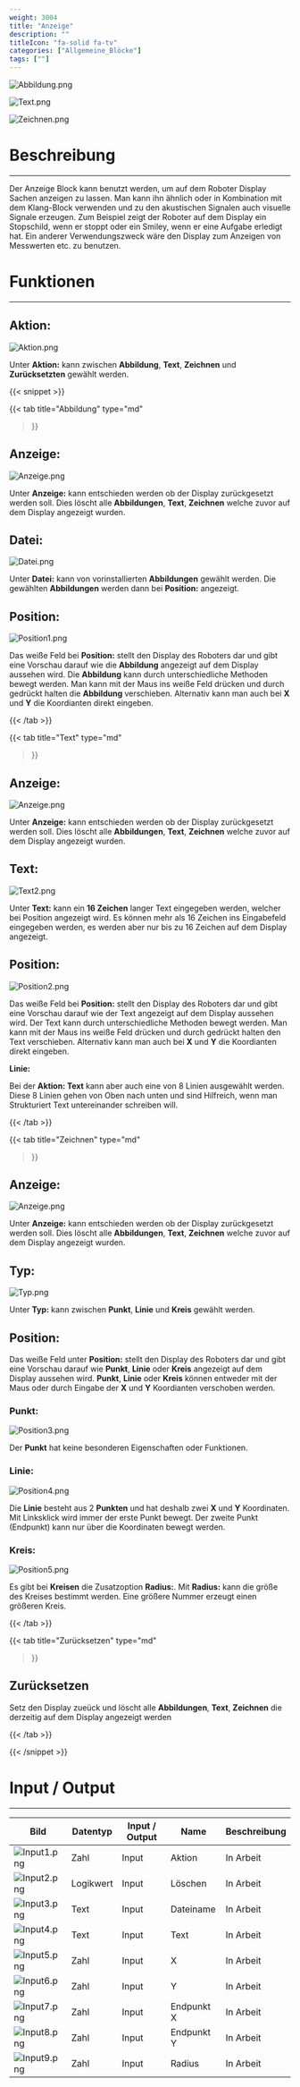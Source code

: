 ```yaml
---
weight: 3004
title: "Anzeige"
description: ""
titleIcon: "fa-solid fa-tv"
categories: ["Allgemeine_Blöcke"]
tags: [""]
---
```


![Abbildung.png](/images/nxt-images/Kapitel%201%20Allgemeine%20Bl%C3%B6cke/1.4%20Anzeige/Abbildung.png)

![Text.png](/images/nxt-images/Kapitel%201%20Allgemeine%20Bl%C3%B6cke/1.4%20Anzeige/Text.png)

![Zeichnen.png](/images/nxt-images/Kapitel%201%20Allgemeine%20Bl%C3%B6cke/1.4%20Anzeige/Zeichnen.png)

# Beschreibung
---

Der Anzeige Block kann benutzt werden, um auf dem Roboter Display Sachen anzeigen zu lassen. Man kann ihn ähnlich oder in Kombination mit dem Klang-Block verwenden und zu den akustischen Signalen auch visuelle Signale erzeugen. Zum Beispiel zeigt der Roboter auf dem Display ein Stopschild, wenn er stoppt oder ein Smiley, wenn er eine Aufgabe erledigt hat. Ein anderer Verwendungszweck wäre den Display zum Anzeigen von Messwerten etc. zu benutzen.

# Funktionen
---

## Aktion:

![Aktion.png](/images/nxt-images/Kapitel%ss201%20Allgemeine%20Bl%C3%B6cke/1.4%20Anzeige/Zeichnen.png)

Unter **Aktion:** kann zwischen **Abbildung**, **Text**, **Zeichnen** und **Zurücksetzten** gewählt werden.

{{< snippet >}}

{{< tab
    title="Abbildung"
    type="md"
>}}

## Anzeige:

![Anzeige.png](/images/nxt-images/Kapitel%201%20Allgemeine%20Bl%C3%B6cke/1.4%20Anzeige/Anzeige.png)

Unter **Anzeige:** kann entschieden werden ob der Display zurückgesetzt werden soll. Dies löscht alle **Abbildungen**, **Text**, **Zeichnen** welche zuvor auf dem Display angezeigt wurden.

## Datei:

![Datei.png](/images/nxt-images/Kapitel%201%20Allgemeine%20Bl%C3%B6cke/1.4%20Anzeige/Datei.png)

Unter **Datei:** kann von vorinstallierten **Abbildungen** gewählt werden. Die gewählten **Abbildungen** werden dann bei **Position:** angezeigt. 

## Position:

![Position1.png](/images/nxt-images/Kapitel%201%20Allgemeine%20Bl%C3%B6cke/1.4%20Anzeige/Position1.png)

Das weiße Feld bei **Position:** stellt den Display des Roboters dar und gibt eine Vorschau darauf wie die **Abbildung** angezeigt auf dem Display aussehen wird. Die **Abbildung** kann durch unterschiedliche Methoden bewegt werden. Man kann mit der Maus ins weiße Feld drücken und durch gedrückt halten die **Abbildung** verschieben. Alternativ kann man auch bei **X** und **Y** die Koordianten direkt eingeben.



{{< /tab >}}

{{< tab
    title="Text"
    type="md"
>}}

## Anzeige:

![Anzeige.png](/images/nxt-images/Kapitel%201%20Allgemeine%20Bl%C3%B6cke/1.4%20Anzeige/Anzeige.png)

Unter **Anzeige:** kann entschieden werden ob der Display zurückgesetzt werden soll. Dies löscht alle **Abbildungen**, **Text**, **Zeichnen** welche zuvor auf dem Display angezeigt wurden.

## Text:

![Text2.png](/images/nxt-images/Kapitel%201%20Allgemeine%20Bl%C3%B6cke/1.4%20Anzeige/Text2.png)

Unter **Text:** kann ein **16 Zeichen** langer Text eingegeben werden, welcher bei Position angezeigt wird. Es können mehr als 16 Zeichen ins Eingabefeld eingegeben werden, es werden aber nur bis zu 16 Zeichen auf dem Display angezeigt.

## Position:

![Position2.png](/images/nxt-images/Kapitel%201%20Allgemeine%20Bl%C3%B6cke/1.4%20Anzeige/Position2.png)

Das weiße Feld bei **Position:** stellt den Display des Roboters dar und gibt eine Vorschau darauf wie der Text angezeigt auf dem Display aussehen wird. Der Text kann durch unterschiedliche Methoden bewegt werden. Man kann mit der Maus ins weiße Feld drücken und durch gedrückt halten den Text verschieben. Alternativ kann man auch bei **X** und **Y** die Koordianten direkt eingeben.

**Linie:**

 Bei der **Aktion: Text** kann aber auch eine von 8 Linien ausgewählt werden. Diese 8 Linien gehen von Oben nach unten und sind Hilfreich, wenn man Strukturiert Text untereinander schreiben will.

{{< /tab >}}


{{< tab
    title="Zeichnen"
    type="md"
>}}

## Anzeige:

![Anzeige.png](/images/nxt-images/Kapitel%201%20Allgemeine%20Bl%C3%B6cke/1.4%20Anzeige/Anzeige.png)

Unter **Anzeige:** kann entschieden werden ob der Display zurückgesetzt werden soll. Dies löscht alle **Abbildungen**, **Text**, **Zeichnen** welche zuvor auf dem Display angezeigt wurden.

## Typ:

![Typ.png](/images/nxt-images/Kapitel%201%20Allgemeine%20Bl%C3%B6cke/1.4%20Anzeige/Typ.png)

Unter **Typ:** kann zwischen **Punkt**, **Linie** und **Kreis** gewählt werden.

## Position:

Das weiße Feld unter **Position:** stellt den Display des Roboters dar und gibt eine Vorschau darauf wie **Punkt**, **Linie** oder **Kreis** angezeigt auf dem Display aussehen wird. **Punkt**, **Linie** oder **Kreis** können entweder mit der Maus oder durch Eingabe der  **X** und **Y** Koordianten verschoben werden.

### Punkt:

![Position3.png](/images/nxt-images/Kapitel%201%20Allgemeine%20Bl%C3%B6cke/1.4%20Anzeige/Position3.png)

Der **Punkt** hat keine besonderen Eigenschaften oder Funktionen.

### Linie:

![Position4.png](/images/nxt-images/Kapitel%201%20Allgemeine%20Bl%C3%B6cke/1.4%20Anzeige/Position4.png)

Die **Linie** besteht aus 2 **Punkten** und hat deshalb zwei **X** und **Y** Koordinaten. Mit Linksklick wird immer der erste Punkt bewegt. Der zweite Punkt (Endpunkt) kann nur über die Koordinaten bewegt werden.

### Kreis:

![Position5.png](/images/nxt-images/Kapitel%201%20Allgemeine%20Bl%C3%B6cke/1.4%20Anzeige/Position5.png)

Es gibt bei **Kreisen** die Zusatzoption **Radius:**. Mit **Radius:** kann die größe des Kreises bestimmt werden. Eine größere Nummer erzeugt einen größeren Kreis.

{{< /tab >}}


{{< tab
    title="Zurücksetzen"
    type="md"
>}}

## Zurücksetzen

Setz den Display zueück und löscht alle **Abbildungen**, **Text**, **Zeichnen** die derzeitig auf dem Display angezeigt werden

{{< /tab >}}

{{< /snippet >}}


# Input / Output
---

| Bild                                                                                         | Datentyp    | Input / Output | Name     |Beschreibung|
| --------------------------------------------------------------------------------------------------| ------------| ------------ |----------|------------|
| ![Input1.png](/images/nxt-images/Kapitel%201%20Allgemeine%20Bl%C3%B6cke/1.4%20Anzeige/Input1.png) | Zahl      | Input  | Aktion     | In Arbeit 
| ![Input2.png](/images/nxt-images/Kapitel%201%20Allgemeine%20Bl%C3%B6cke/1.4%20Anzeige/Input2.png) | Logikwert | Input  | Löschen    | In Arbeit
| ![Input3.png](/images/nxt-images/Kapitel%201%20Allgemeine%20Bl%C3%B6cke/1.4%20Anzeige/Input3.png) | Text      | Input  | Dateiname  | In Arbeit
| ![Input4.png](/images/nxt-images/Kapitel%201%20Allgemeine%20Bl%C3%B6cke/1.4%20Anzeige/Input4.png) | Text      | Input  | Text       | In Arbeit
| ![Input5.png](/images/nxt-images/Kapitel%201%20Allgemeine%20Bl%C3%B6cke/1.4%20Anzeige/Input5.png) | Zahl      | Input  | X          | In Arbeit
| ![Input6.png](/images/nxt-images/Kapitel%201%20Allgemeine%20Bl%C3%B6cke/1.4%20Anzeige/Input6.png) | Zahl      | Input  | Y          | In Arbeit
| ![Input7.png](/images/nxt-images/Kapitel%201%20Allgemeine%20Bl%C3%B6cke/1.4%20Anzeige/Input7.png) | Zahl      | Input  | Endpunkt X | In Arbeit
| ![Input8.png](/images/nxt-images/Kapitel%201%20Allgemeine%20Bl%C3%B6cke/1.4%20Anzeige/Input8.png) | Zahl      | Input  | Endpunkt Y | In Arbeit
| ![Input9.png](/images/nxt-images/Kapitel%201%20Allgemeine%20Bl%C3%B6cke/1.4%20Anzeige/Input9.png) | Zahl      | Input  | Radius     | In Arbeit

